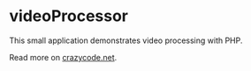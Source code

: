 videoProcessor
==============

This small application demonstrates video processing with PHP.

Read more on [crazycode.net](http://crazycode.net/blog/6-architecture/23-video-uploading-and-converting).
